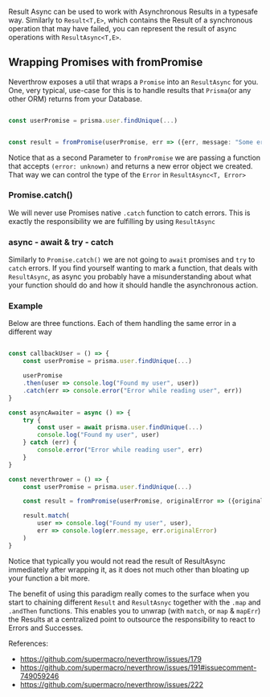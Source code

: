 Result Async can be used to work with Asynchronous Results in a typesafe way.
Similarly to `Result<T,E>`, which contains the Result of a synchronous operation that may have failed, you can represent the result of async operations with `ResultAsync<T,E>`.

## Wrapping Promises with fromPromise

Neverthrow exposes a util that wraps a `Promise` into an `ResultAsync` for you.
One, very typical, use-case for this is to handle results that `Prisma`(or any other ORM) returns from your Database.

```typescript

const userPromise = prisma.user.findUnique(...)


const result = fromPromise(userPromise, err => ({err, message: "Some error happened while reading DB"}))
```

Notice that as a second Parameter to `fromPromise` we are passing a function that accepts `(error: unknown)` and returns a new error object we created.
That way we can control the type of the `Error` in `ResultAsync<T, Error>`

### Promise.catch()

We will never use Promises native `.catch` function to catch errors. This is exactly the responsibility we are fulfilling by using `ResultAsync`

### async - await & try - catch

Similarly to `Promise.catch()` we are not going to `await` promises and `try` to `catch` errors.
If you find yourself wanting to mark a function, that deals with `ResultAsync`, as async you probably have a misunderstanding about what your function should do
and how it should handle the asynchronous action.

### Example

Below are three functions. Each of them handling the same error in a different way

```typescript

const callbackUser = () => {
    const userPromise = prisma.user.findUnique(...)

    userPromise
    .then(user => console.log("Found my user", user))
    .catch(err => console.error("Error while reading user", err))
}

const asyncAwaiter = async () => {
    try {
        const user = await prisma.user.findUnique(...)
        console.log("Found my user", user)
    } catch (err) {
        console.error("Error while reading user", err)
    }
}

const neverthrower = () => {
    const userPromise = prisma.user.findUnique(...)

    const result = fromPromise(userPromise, originalError => ({originalError, message: "Error while reading user"}))

    result.match(
        user => console.log("Found my user", user),
        err => console.log(err.message, err.originalError)
    )
}
```

Notice that typically you would not read the result of ResultAsync immediately after wrapping it, as it does not much other than bloating up your function a bit more.

The benefit of using this paradigm really comes to the surface when you start to chaining different `Result` and `ResultAsnyc` together with the `.map` and `.andThen` functions. This enables you to unwrap (with `match`, or `map` & `mapErr`) the Results at a centralized point to outsource the responsibility to react to Errors and Successes.


References:

- https://github.com/supermacro/neverthrow/issues/179
- https://github.com/supermacro/neverthrow/issues/191#issuecomment-749059246
- https://github.com/supermacro/neverthrow/issues/222